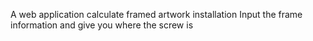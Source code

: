 A web application calculate framed artwork installation
Input the frame information and give you where the screw is
